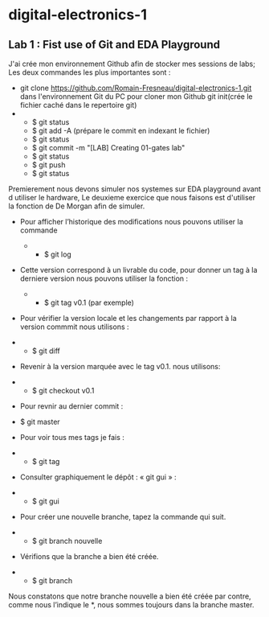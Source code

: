 # digital-electronics-1
## Lab 1 : Fist use of Git and EDA Playground
J'ai crée mon environnement Github afin de stocker mes sessions de labs; Les deux commandes les plus importantes sont :
  * git clone https://github.com/Romain-Fresneau/digital-electronics-1.git dans l'environnement Git du PC pour cloner mon Github
   git init(crée le fichier caché dans le repertoire git)
  * - $ git status
    - $ git add -A (prépare le commit en indexant le fichier)
    - $ git status
    - $ git commit -m "[LAB] Creating 01-gates lab"
    - $ git status
    - $ git push
    - $ git status

Premierement nous devons simuler nos systemes sur EDA playground avant d utiliser le hardware, Le deuxieme exercice que nous faisons est d'utiliser la fonction de De Morgan afin de simuler.

* Pour afficher l’historique des modifications nous pouvons utiliser la commande 
   * - $ git log

* Cette version correspond à un livrable du code, pour donner un tag à la derniere version nous pouvons utiliser la fonction :
  * - $ git tag v0.1 (par exemple)

* Pour vérifier la version locale et les changements par rapport à la version commmit nous utilisons :
 * - $ git diff

* Revenir à la version marquée avec le tag v0.1. nous utilisons:
 * - $ git checkout v0.1

* Pour revnir au dernier commit :
 - $ git master

* Pour voir tous mes tags je fais :
 * - $ git tag

* Consulter graphiquement le dépôt : « git gui » :
 * - $ git gui

 * Pour créer une nouvelle branche, tapez la commande qui suit.
* - $ git branch nouvelle

 * Vérifions que la branche a bien été créée.

* - $ git branch

Nous constatons que notre branche nouvelle a bien été créée par contre, comme nous l’indique le *, nous sommes toujours dans la branche master.
